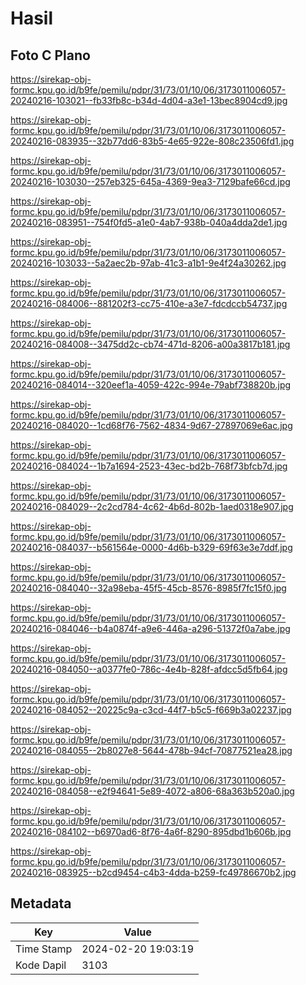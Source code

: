 # Hasil

## Foto C Plano

https://sirekap-obj-formc.kpu.go.id/b9fe/pemilu/pdpr/31/73/01/10/06/3173011006057-20240216-103021--fb33fb8c-b34d-4d04-a3e1-13bec8904cd9.jpg

https://sirekap-obj-formc.kpu.go.id/b9fe/pemilu/pdpr/31/73/01/10/06/3173011006057-20240216-083935--32b77dd6-83b5-4e65-922e-808c23506fd1.jpg

https://sirekap-obj-formc.kpu.go.id/b9fe/pemilu/pdpr/31/73/01/10/06/3173011006057-20240216-103030--257eb325-645a-4369-9ea3-7129bafe66cd.jpg

https://sirekap-obj-formc.kpu.go.id/b9fe/pemilu/pdpr/31/73/01/10/06/3173011006057-20240216-083951--754f0fd5-a1e0-4ab7-938b-040a4dda2de1.jpg

https://sirekap-obj-formc.kpu.go.id/b9fe/pemilu/pdpr/31/73/01/10/06/3173011006057-20240216-103033--5a2aec2b-97ab-41c3-a1b1-9e4f24a30262.jpg

https://sirekap-obj-formc.kpu.go.id/b9fe/pemilu/pdpr/31/73/01/10/06/3173011006057-20240216-084006--881202f3-cc75-410e-a3e7-fdcdccb54737.jpg

https://sirekap-obj-formc.kpu.go.id/b9fe/pemilu/pdpr/31/73/01/10/06/3173011006057-20240216-084008--3475dd2c-cb74-471d-8206-a00a3817b181.jpg

https://sirekap-obj-formc.kpu.go.id/b9fe/pemilu/pdpr/31/73/01/10/06/3173011006057-20240216-084014--320eef1a-4059-422c-994e-79abf738820b.jpg

https://sirekap-obj-formc.kpu.go.id/b9fe/pemilu/pdpr/31/73/01/10/06/3173011006057-20240216-084020--1cd68f76-7562-4834-9d67-27897069e6ac.jpg

https://sirekap-obj-formc.kpu.go.id/b9fe/pemilu/pdpr/31/73/01/10/06/3173011006057-20240216-084024--1b7a1694-2523-43ec-bd2b-768f73bfcb7d.jpg

https://sirekap-obj-formc.kpu.go.id/b9fe/pemilu/pdpr/31/73/01/10/06/3173011006057-20240216-084029--2c2cd784-4c62-4b6d-802b-1aed0318e907.jpg

https://sirekap-obj-formc.kpu.go.id/b9fe/pemilu/pdpr/31/73/01/10/06/3173011006057-20240216-084037--b561564e-0000-4d6b-b329-69f63e3e7ddf.jpg

https://sirekap-obj-formc.kpu.go.id/b9fe/pemilu/pdpr/31/73/01/10/06/3173011006057-20240216-084040--32a98eba-45f5-45cb-8576-8985f7fc15f0.jpg

https://sirekap-obj-formc.kpu.go.id/b9fe/pemilu/pdpr/31/73/01/10/06/3173011006057-20240216-084046--b4a0874f-a9e6-446a-a296-51372f0a7abe.jpg

https://sirekap-obj-formc.kpu.go.id/b9fe/pemilu/pdpr/31/73/01/10/06/3173011006057-20240216-084050--a0377fe0-786c-4e4b-828f-afdcc5d5fb64.jpg

https://sirekap-obj-formc.kpu.go.id/b9fe/pemilu/pdpr/31/73/01/10/06/3173011006057-20240216-084052--20225c9a-c3cd-44f7-b5c5-f669b3a02237.jpg

https://sirekap-obj-formc.kpu.go.id/b9fe/pemilu/pdpr/31/73/01/10/06/3173011006057-20240216-084055--2b8027e8-5644-478b-94cf-70877521ea28.jpg

https://sirekap-obj-formc.kpu.go.id/b9fe/pemilu/pdpr/31/73/01/10/06/3173011006057-20240216-084058--e2f94641-5e89-4072-a806-68a363b520a0.jpg

https://sirekap-obj-formc.kpu.go.id/b9fe/pemilu/pdpr/31/73/01/10/06/3173011006057-20240216-084102--b6970ad6-8f76-4a6f-8290-895dbd1b606b.jpg

https://sirekap-obj-formc.kpu.go.id/b9fe/pemilu/pdpr/31/73/01/10/06/3173011006057-20240216-083925--b2cd9454-c4b3-4dda-b259-fc49786670b2.jpg


## Metadata

| Key        | Value               |
| ---------- | ------------------- |
| Time Stamp | 2024-02-20 19:03:19 |
| Kode Dapil | 3103                |



